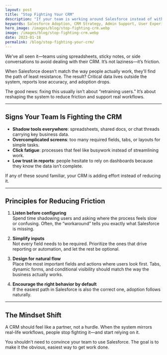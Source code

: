 ```yaml
---
layout: post
title: "Stop Fighting Your CRM"
description: "If your team is working around Salesforce instead of with it, it’s time for a rethink. Here’s how we align systems with real-life workflows."
keywords: Salesforce Adoption, CRM Strategy, Admin Support, User Experience
hero_image: /images/blog/stop-fighting-crm.webp
image: /images/blog/stop-fighting-crm.webp
date: 2023-01-18
permalink: /blog/stop-fighting-your-crm/
---
```


We’ve all seen it—teams using spreadsheets, sticky notes, or side conversations to avoid dealing with their CRM. It’s not laziness—it’s friction.  

When Salesforce doesn’t match the way people actually work, they’ll find the path of least resistance. The result? Critical data lives outside the system, reports lose accuracy, and adoption drops.  

The good news: fixing this usually isn’t about “retraining users.” It’s about reshaping the system to reduce friction and support real workflows.  

---

## Signs Your Team Is Fighting the CRM
- **Shadow tools everywhere**: spreadsheets, shared docs, or chat threads carrying key business data.  
- **Overcomplicated screens**: too many required fields, tabs, or layouts for simple tasks.  
- **Click fatigue**: processes that feel like busywork instead of streamlining work.  
- **Low trust in reports**: people hesitate to rely on dashboards because they know the data isn’t complete.  

If any of these sound familiar, your CRM is adding effort instead of reducing it.  

---

## Principles for Reducing Friction
1. **Listen before configuring**  
   Spend time shadowing users and asking where the process feels slow or confusing. Often, the “workaround” tells you exactly what Salesforce is missing.  

2. **Simplify inputs**  
   Not every field needs to be required. Prioritize the ones that drive reporting or automation, and let the rest be optional.  

3. **Design for natural flow**  
   Place the most important fields and actions where users look first. Tabs, dynamic forms, and conditional visibility should match the way the business actually works.  

4. **Encourage the right behavior by default**  
   If the easiest path in Salesforce is also the correct one, adoption follows naturally.  

---

## The Mindset Shift
A CRM should feel like a partner, not a hurdle. When the system mirrors real-life workflows, people stop fighting it—and start relying on it.  

You shouldn’t need to convince your team to use Salesforce. The goal is to make it the obvious, easiest way to get work done.  
